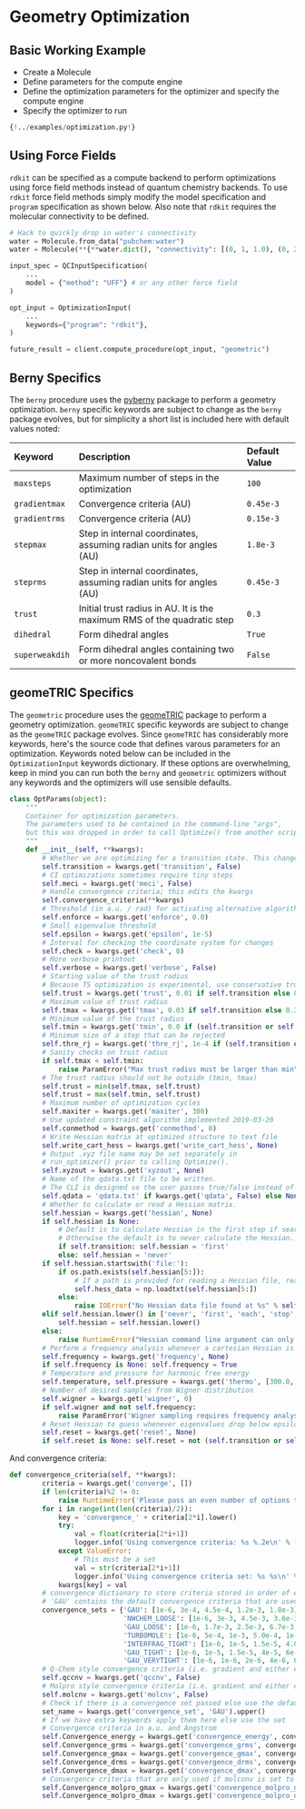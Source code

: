 # Geometry Optimization

## Basic Working Example

- Create a Molecule
- Define parameters for the compute engine
- Define the optimization parameters for the optimizer and specify the compute engine
- Specify the optimizer to run

```Python hl_lines="8 10-14 21 24 29"
{!../examples/optimization.py!}
```

## Using Force Fields

`rdkit` can be specified as a compute backend to perform optimizations using force field methods instead of quantum chemistry backends. To use `rdkit` force field methods simply modify the model specification and `program` specification as shown below. Also note that `rdkit` requires the molecular connectivity to be defined.

```python
# Hack to quickly drop in water's connectivity
water = Molecule.from_data("pubchem:water")
water = Molecule(**{**water.dict(), "connectivity": [(0, 1, 1.0), (0, 2, 1.0)]})

input_spec = QCInputSpecification(
    ...
    model = {"method": "UFF"} # or any other force field
)

opt_input = OptimizationInput(
    ...
    keywords={"program": "rdkit"},
)

future_result = client.compute_procedure(opt_input, "geometric")

```

## Berny Specifics

The `berny` procedure uses the [pyberny](https://github.com/jhrmnn/pyberny) package to perform a geometry optimization. `berny` specific keywords are subject to change as the `berny` package evolves, but for simplicity a short list is included here with default values noted:

| Keyword        | Description                                                             | Default Value |
| :------------- | :---------------------------------------------------------------------- | :------------ |
| `maxsteps`     | Maximum number of steps in the optimization                             | `100`         |
| `gradientmax`  | Convergence criteria (AU)                                               | `0.45e-3`     |
| `gradientrms`  | Convergence criteria (AU)                                               | `0.15e-3`     |
| `stepmax`      | Step in internal coordinates, assuming radian units for angles (AU)     | `1.8e-3`      |
| `steprms`      | Step in internal coordinates, assuming radian units for angles (AU)     | `0.45e-3`     |
| `trust`        | Initial trust radius in AU. It is the maximum RMS of the quadratic step | `0.3`         |
| `dihedral`     | Form dihedral angles                                                    | `True`        |
| `superweakdih` | Form dihedral angles containing two or more noncovalent bonds           | `False`       |

## geomeTRIC Specifics

The `geometric` procedure uses the [geomeTRIC](https://github.com/leeping/geomeTRIC) package to perform a geometry optimization. `geomeTRIC` specific keywords are subject to change as the `geomeTRIC` package evolves. Since `geomeTRIC` has considerably more keywords, here's the source code that defines varous parameters for an optimization. Keywords noted below can be included in the `OptimizationInput` keywords dictionary. If these options are overwhelming, keep in mind you can run both the `berny` and `geometric` optimizers without any keywords and the optimizers will use sensible defaults.

```python
class OptParams(object):
    """
    Container for optimization parameters.
    The parameters used to be contained in the command-line "args",
    but this was dropped in order to call Optimize() from another script.
    """
    def __init__(self, **kwargs):
        # Whether we are optimizing for a transition state. This changes a number of default parameters.
        self.transition = kwargs.get('transition', False)
        # CI optimizations sometimes require tiny steps
        self.meci = kwargs.get('meci', False)
        # Handle convergence criteria; this edits the kwargs
        self.convergence_criteria(**kwargs)
        # Threshold (in a.u. / rad) for activating alternative algorithm that enforces precise constraint satisfaction
        self.enforce = kwargs.get('enforce', 0.0)
        # Small eigenvalue threshold
        self.epsilon = kwargs.get('epsilon', 1e-5)
        # Interval for checking the coordinate system for changes
        self.check = kwargs.get('check', 0)
        # More verbose printout
        self.verbose = kwargs.get('verbose', False)
        # Starting value of the trust radius
        # Because TS optimization is experimental, use conservative trust radii
        self.trust = kwargs.get('trust', 0.01 if self.transition else 0.1)
        # Maximum value of trust radius
        self.tmax = kwargs.get('tmax', 0.03 if self.transition else 0.3)
        # Minimum value of the trust radius
        self.tmin = kwargs.get('tmin', 0.0 if (self.transition or self.meci) else min(1.2e-3, self.Convergence_drms))
        # Minimum size of a step that can be rejected
        self.thre_rj = kwargs.get('thre_rj', 1e-4 if (self.transition or self.meci) else 1e-2)
        # Sanity checks on trust radius
        if self.tmax < self.tmin:
            raise ParamError("Max trust radius must be larger than min")
        # The trust radius should not be outside (tmin, tmax)
        self.trust = min(self.tmax, self.trust)
        self.trust = max(self.tmin, self.trust)
        # Maximum number of optimization cycles
        self.maxiter = kwargs.get('maxiter', 300)
        # Use updated constraint algorithm implemented 2019-03-20
        self.conmethod = kwargs.get('conmethod', 0)
        # Write Hessian matrix at optimized structure to text file
        self.write_cart_hess = kwargs.get('write_cart_hess', None)
        # Output .xyz file name may be set separately in
        # run_optimizer() prior to calling Optimize().
        self.xyzout = kwargs.get('xyzout', None)
        # Name of the qdata.txt file to be written.
        # The CLI is designed so the user passes true/false instead of the file name.
        self.qdata = 'qdata.txt' if kwargs.get('qdata', False) else None
        # Whether to calculate or read a Hessian matrix.
        self.hessian = kwargs.get('hessian', None)
        if self.hessian is None:
            # Default is to calculate Hessian in the first step if searching for a transition state.
            # Otherwise the default is to never calculate the Hessian.
            if self.transition: self.hessian = 'first'
            else: self.hessian = 'never'
        if self.hessian.startswith('file:'):
            if os.path.exists(self.hessian[5:]):
                # If a path is provided for reading a Hessian file, read it now.
                self.hess_data = np.loadtxt(self.hessian[5:])
            else:
                raise IOError("No Hessian data file found at %s" % self.hessian)
        elif self.hessian.lower() in ['never', 'first', 'each', 'stop', 'last', 'first+last']:
            self.hessian = self.hessian.lower()
        else:
            raise RuntimeError("Hessian command line argument can only be never, first, last, first+last, each, stop, or file:<path>")
        # Perform a frequency analysis whenever a cartesian Hessian is computed
        self.frequency = kwargs.get('frequency', None)
        if self.frequency is None: self.frequency = True
        # Temperature and pressure for harmonic free energy
        self.temperature, self.pressure = kwargs.get('thermo', [300.0, 1.0])
        # Number of desired samples from Wigner distribution
        self.wigner = kwargs.get('wigner', 0)
        if self.wigner and not self.frequency:
            raise ParamError('Wigner sampling requires frequency analysis')
        # Reset Hessian to guess whenever eigenvalues drop below epsilon
        self.reset = kwargs.get('reset', None)
        if self.reset is None: self.reset = not (self.transition or self.meci or self.hessian == 'each')
```

And convergence criteria:

```python
def convergence_criteria(self, **kwargs):
        criteria = kwargs.get('converge', [])
        if len(criteria)%2 != 0:
            raise RuntimeError('Please pass an even number of options to --converge')
        for i in range(int(len(criteria)/2)):
            key = 'convergence_' + criteria[2*i].lower()
            try:
                val = float(criteria[2*i+1])
                logger.info('Using convergence criteria: %s %.2e\n' % (key, val))
            except ValueError:
                # This must be a set
                val = str(criteria[2*i+1])
                logger.info('Using convergence criteria set: %s %s\n' % (key, val))
            kwargs[key] = val
        # convergence dictionary to store criteria stored in order of energy, grms, gmax, drms, dmax
        # 'GAU' contains the default convergence criteria that are used when nothing is passed.
        convergence_sets = {'GAU': [1e-6, 3e-4, 4.5e-4, 1.2e-3, 1.8e-3],
                            'NWCHEM_LOOSE': [1e-6, 3e-3, 4.5e-3, 3.6e-3, 5.4e-3],
                            'GAU_LOOSE': [1e-6, 1.7e-3, 2.5e-3, 6.7e-3, 1e-2],
                            'TURBOMOLE': [1e-6, 5e-4, 1e-3, 5.0e-4, 1e-3],
                            'INTERFRAG_TIGHT': [1e-6, 1e-5, 1.5e-5, 4.0e-4, 6.0e-4],
                            'GAU_TIGHT': [1e-6, 1e-5, 1.5e-5, 4e-5, 6e-5],
                            'GAU_VERYTIGHT': [1e-6, 1e-6, 2e-6, 4e-6, 6e-6]}
        # Q-Chem style convergence criteria (i.e. gradient and either energy or displacement)
        self.qccnv = kwargs.get('qccnv', False)
        # Molpro style convergence criteria (i.e. gradient and either energy or displacement, with different defaults)
        self.molcnv = kwargs.get('molcnv', False)
        # Check if there is a convergence set passed else use the default
        set_name = kwargs.get('convergence_set', 'GAU').upper()
        # If we have extra keywords apply them here else use the set
        # Convergence criteria in a.u. and Angstrom
        self.Convergence_energy = kwargs.get('convergence_energy', convergence_sets[set_name][0])
        self.Convergence_grms = kwargs.get('convergence_grms', convergence_sets[set_name][1])
        self.Convergence_gmax = kwargs.get('convergence_gmax', convergence_sets[set_name][2])
        self.Convergence_drms = kwargs.get('convergence_drms', convergence_sets[set_name][3])
        self.Convergence_dmax = kwargs.get('convergence_dmax', convergence_sets[set_name][4])
        # Convergence criteria that are only used if molconv is set to True
        self.Convergence_molpro_gmax = kwargs.get('convergence_molpro_gmax', 3e-4)
        self.Convergence_molpro_dmax = kwargs.get('convergence_molpro_dmax', 1.2e-3)
```
